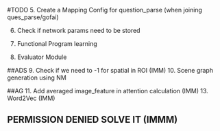#TODO
5. Create a Mapping Config for question_parse (when joining ques_parse/gofai)

6. Check if network params need to be stored

7. Functional Program learning
8. Evaluator Module

##ADS
9. Check if we need to -1 for spatial in ROI (IMM)
10. Scene graph generation using NM

##AG
11. Add averaged image_feature in attention calculation (IMM)
13. Word2Vec (IMM)



## PERMISSION DENIED SOLVE IT (IMMM)
